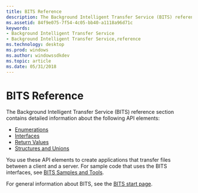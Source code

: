 ```yaml
---
title: BITS Reference
description: The Background Intelligent Transfer Service (BITS) reference section contains detailed information about the following API elements.
ms.assetid: 84f9e075-7f54-4c05-bb40-a1118a96d71c
keywords:
- Background Intelligent Transfer Service
- Background Intelligent Transfer Service,reference
ms.technology: desktop
ms.prod: windows
ms.author: windowssdkdev
ms.topic: article
ms.date: 05/31/2018
---
```


# BITS Reference

The Background Intelligent Transfer Service (BITS) reference section contains detailed information about the following API elements:

-   [Enumerations](bits-enumerations.md)
-   [Interfaces](bits-interfaces.md)
-   [Return Values](bits-return-values.md)
-   [Structures and Unions](bits-c---structures-and-unions.md)

You use these API elements to create applications that transfer files between a client and a server. For sample code that uses the BITS interfaces, see [BITS Samples and Tools](bits-samples-and-tools.md).

For general information about BITS, see the [BITS start page](background-intelligent-transfer-service-portal.md).

 

 




